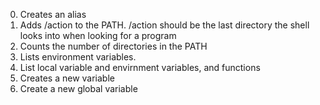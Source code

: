 0. Creates an alias
2. Adds /action to the PATH. /action should be the last directory the shell looks into when looking for a program
3. Counts the number of directories in the PATH
4. Lists environment variables.
5. List local variable and envirnment variables, and functions
6. Creates a new variable
7. Create a new global variable
